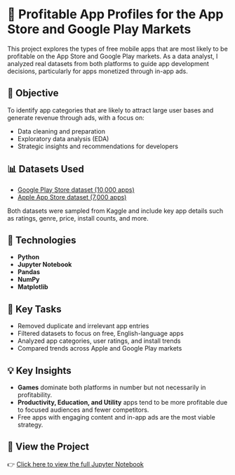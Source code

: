 # 📱 Profitable App Profiles for the App Store and Google Play Markets

This project explores the types of free mobile apps that are most likely to be profitable on the App Store and Google Play markets. As a data analyst, I analyzed real datasets from both platforms to guide app development decisions, particularly for apps monetized through in-app ads.

## 🧠 Objective

To identify app categories that are likely to attract large user bases and generate revenue through ads, with a focus on:

- Data cleaning and preparation
- Exploratory data analysis (EDA)
- Strategic insights and recommendations for developers

## 📊 Datasets Used

- [Google Play Store dataset (10,000 apps)](https://www.kaggle.com/datasets/lava18/google-play-store-apps)  
- [Apple App Store dataset (7,000 apps)](https://www.kaggle.com/datasets/ramamet4/app-store-apple-data-set-10k-apps)  

Both datasets were sampled from Kaggle and include key app details such as ratings, genre, price, install counts, and more.

## 🔧 Technologies

- **Python**
- **Jupyter Notebook**
- **Pandas**
- **NumPy**
- **Matplotlib**

## 📌 Key Tasks

- Removed duplicate and irrelevant app entries
- Filtered datasets to focus on free, English-language apps
- Analyzed app categories, user ratings, and install trends
- Compared trends across Apple and Google Play markets

## 💡 Key Insights

- **Games** dominate both platforms in number but not necessarily in profitability.
- **Productivity, Education, and Utility** apps tend to be more profitable due to focused audiences and fewer competitors.
- Free apps with engaging content and in-app ads are the most viable strategy.

## 🔗 View the Project

👉 [Click here to view the full Jupyter Notebook](https://github.com/Pz0227/Profitable-app-project/blob/main/AppleStore_Project.ipynb)  

